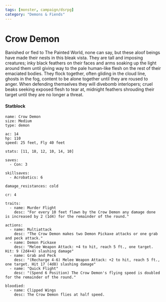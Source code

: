 ```yaml
---
tags: [monster, campaign/dsrpg]
category: "Demons & Fiends"
---
```

# Crow Demon

Banished or fled to The Painted World, none can say, but these aloof beings have made their nests in this bleak vista. They are tall and imposing creatures; inky black feathers on their faces and arms soaking up the light around them until giving way to the pale human-like flesh on the rest of their emaciated bodies. They flock together, often gliding in the cloud line, ghosts in the fog, content to be alone together until they are roused to anger. When defending themselves they will divebomb interlopers; cruel beaks seeking exposed flesh to tear at, midnight feathers shrouding their target until they are no longer a threat. 

#### Statblock

```statblock
name: Crow Demon
size: Medium
type: demon

ac: 14
hp: 110
speed: 25 feet, Fly 40 feet

stats: [11, 18, 12, 10, 14, 10]

saves:
  - Con: 3

skillsaves:
  - Acrobatics: 6

damage_resistances: cold

cr: 4

traits:
  - name: Murder Flight
    desc: "For every 10 feet flown by the Crow Demon any damage done is increased by 2 (1d4) for the remainder of the round."

actions:
  - name: Multiattack
    desc: "The Crow Demon makes two Demon Pickaxe attacks or one grab and peck attack."
  - name: Demon Pickaxe
    desc: "Melee Weapon Attack: +4 to hit, reach 5 ft., one target. Hit: 9 (2d4+4) slashing damage"
  - name: Grab and Peck
    desc: "(Recharge 4-6) Melee Weapon Attack: +2 to hit, reach 5 ft., one target. Hit 17 (4d8) slashing damage"
  - name: "Quick Flight"
    desc: "(Spend 6 Position) The Crow Demon's flying speed is doubled for the remainder of the round."

bloodied:
  - name: Clipped Wings
    desc: The Crow Demon flies at half speed.
```


